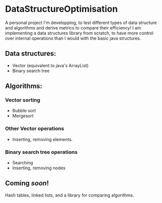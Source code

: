 # DataStructureOptimisation
A personal project I'm developping, to test different types of data structure and algorithms and derive metrics to compare their efficiency!
I am implementing a data structures library from scratch, to have more control over internal operations than I would with the basic java structures.

## Data structures:
* Vector (equivalent to java's ArrayList)
* Binary search tree

## Algorithms:
### Vector sorting 
* Bubble sort 
* Mergesort
### Other Vector operations
* Inserting, removing elements.
### Binary search tree operations
* Searching
* Inserting, removing nodes

## Coming *soon*!

Hash tables, linked lists, and a library for comparing algorithms.
